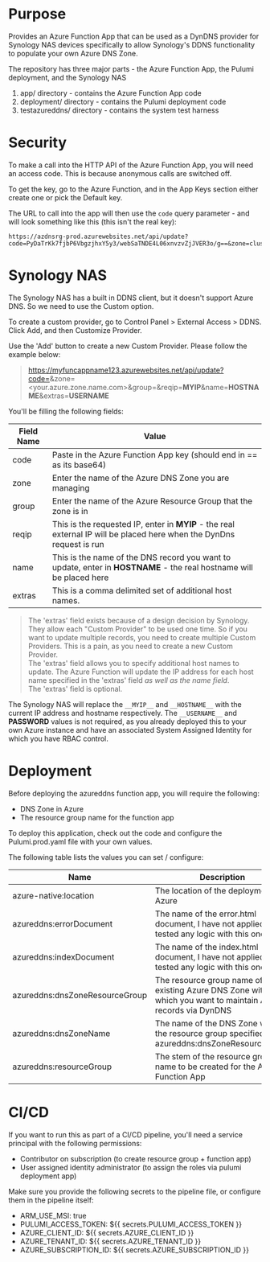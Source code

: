 # Purpose

Provides an Azure Function App that can be used as a DynDNS provider for Synology NAS devices specifically to
allow Synology's DDNS functionality to populate your own Azure DNS Zone.

The repository has three major parts - the Azure Function App, the Pulumi deployment, and the Synology NAS 
1. app/ directory - contains the Azure Function App code
2. deployment/ directory - contains the Pulumi deployment code
3. testazureddns/ directory - contains the system test harness
 
# Security

To make a call into the HTTP API of the Azure Function App, you will need an access code.  This is
because anonymous calls are switched off. 

To get the key, go to the Azure Function, and in the App Keys section either create one or pick the Default
key.  

The URL to call into the app will then use the ``code`` query parameter - and will look something like this (this isn't the real key):

    https://azdnsrg-prod.azurewebsites.net/api/update?code=PyDaTrKk7fjbP6VbgzjhxY5y3/webSaTNDE4L06xnvzvZjJVER3o/g==&zone=cluster8.tech&group=developmentrg&reqip=__MYIP__

# Synology NAS

The Synology NAS has a built in DDNS client, but it doesn't support Azure DNS.  So we need to use the
Custom option.  

To create a custom provider, go to Control Panel > External Access > DDNS.  Click Add, and then Customize Provider.

Use the 'Add' button to create a new Custom Provider.  Please follow the example below:
> https://myfuncappname123.azurewebsites.net/api/update?code=<yourcodegoeshere>&zone=<your.azure.zone.name.com>&group=<azure resource group name>&reqip=__MYIP__&name=__HOSTNAME__&extras=__USERNAME__

You'll be filling the following fields: 

| Field Name | Value                                                                                                                 |
|------------|-----------------------------------------------------------------------------------------------------------------------|
| code       | Paste in the Azure Function App key (should end in == as its base64)                                                  |
| zone       | Enter the name of the Azure DNS Zone you are managing                                                                 |
| group      | Enter the name of the Azure Resource Group that the zone is in                                                        |
| reqip      | This is the requested IP, enter in __MYIP__ - the real external IP will be placed here when the DynDns request is run |
| name       | This is the name of the DNS record you want to update, enter in __HOSTNAME__ - the real hostname will be placed here  |
| extras     | This is a comma delimited set of additional host names.                                                               |

> The 'extras' field exists because of a design decision by Synology.  They allow each "Custom Provider" to be used one time.  So if you 
> want to update multiple records, you need to create multiple Custom Providers. This is a pain, as you need to create a new Custom Provider.  
> The 'extras' field allows you to specify additional host names to update.  The Azure Function will update the IP address for each host name specified in the 'extras' field _as well as the name field_.  
> The 'extras' field is optional. 

The Synology NAS will replace the ``__MYIP__`` and ``__HOSTNAME__`` with the current IP address and hostname 
respectively.  The ``__USERNAME__`` and __PASSWORD__ values is not required, as you already deployed this to your own Azure instance
and have an associated System Assigned Identity for which you have RBAC control.

# Deployment

Before deploying the azureddns function app, you will require the following:
 * DNS Zone in Azure
 * The resource group name for the function app
 
To deploy this application, check out the code and configure the Pulumi.prod.yaml file with your own values.  

The following table lists the values you can set / configure: 

| Name                           | Description                                                                                                   | Default           |
|--------------------------------|---------------------------------------------------------------------------------------------------------------|-------------------|
| azure-native:location          | The location of the deployment in Azure                                                                       | WestUS            |
| azureddns:errorDocument        | The name of the error.html document, I have not applied / tested any logic with this one                      | error.html        |
| azureddns:indexDocument        | The name of the index.html document, I have not applied / tested any logic with this one                      | index.html        |
| azureddns:dnsZoneResourceGroup | The resource group name of the existing Azure DNS Zone within which you want to maintain A records via DynDNS | effectiveflowrg   |
| azureddns:dnsZoneName          | The name of the DNS Zone within the resource group specified by azureddns:dnsZoneResourceGroup                | effectiveflow.com |
| azureddns:resourceGroup        | The stem of the resource group name to be created for the Azure Function App                                  | azdnsrg           |

# CI/CD

If you want to run this as part of a CI/CD pipeline, you'll need a service principal with the following permissions:
 * Contributor on subscription (to create resource group + function app)
 * User assigned identity administrator (to assign the roles via pulumi deployment app)

Make sure you provide the following secrets to the pipeline file, or configure them in the pipeline itself:

 * ARM_USE_MSI: true
 * PULUMI_ACCESS_TOKEN: ${{ secrets.PULUMI_ACCESS_TOKEN }}
 * AZURE_CLIENT_ID: ${{ secrets.AZURE_CLIENT_ID }}
 * AZURE_TENANT_ID: ${{ secrets.AZURE_TENANT_ID }}
 * AZURE_SUBSCRIPTION_ID: ${{ secrets.AZURE_SUBSCRIPTION_ID }}
